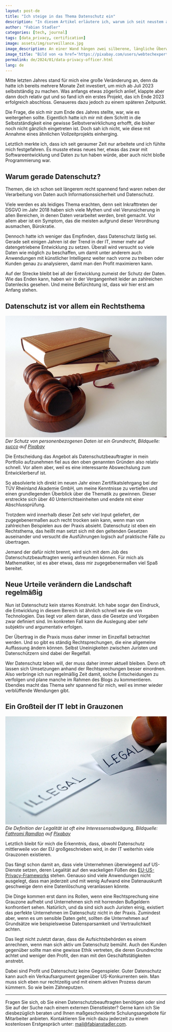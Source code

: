 ```yaml
---
layout: post-de
title: "Ich steige in das Thema Datenschutz ein"
description: "In diesem Artikel erläutere ich, warum ich seit neustem auch als Datenschutzbeauftragter tätig bin und warum ich das Thema wichtig finde."
author: "Fabian Stadler"
categories: [tech, journal]
tags: [data_privacy, certification]
image: assets/img/surveillance.jpg
image_description: An einer Wand hängen zwei silberene, längliche Überwachungskameras, die über Rohre und Kabel mit zwei Stromboxen dahinter verbunden sind. Die erste Kamera ist leicht nach unten rechts geneigt, die zweite Kamera ist etwas höher geneigt, zeigt aber auch nach rechts. Die Wand ist zum größten Teil mit grauem Putz verputzt. Lediglich die Oberkante des Bilds zeigt graue Mauersteine.
image_title: "Bild von <a href='https://pixabay.com/users/webtechexperts-10518280/?utm_source=link-attribution&utm_medium=referral&utm_campaign=image&utm_content=7267551'>Joseph Mucira</a> auf <a href='https://pixabay.com//?utm_source=link-attribution&utm_medium=referral&utm_campaign=image&utm_content=7267551'>Pixabay</a>"
permalink: de/2024/01/data-privacy-officer.html
lang: de
---
```


Mitte letzten Jahres stand für mich eine große Veränderung an, denn da hatte ich bereits mehrere Monate Zeit investiert, um mich ab Juli 2023 selbstständig zu machen. Was anfangs etwas zögerlich anlief, klappte aber dann doch relativ gut und so fand ich ein erstes Projekt, das ich Ende 2023 erfolgreich abschloss. Genaueres dazu jedoch zu einem späteren Zeitpunkt.

Die Frage, die sich mir zum Ende des Jahres stellte, war, wie es weitergehen sollte. Eigentlich hatte ich mir mit dem Schritt in die Selbstständigkeit eine gewisse Selbstverwirklichung erhofft, die bisher noch nicht gänzlich eingetreten ist. Doch sah ich nicht, wie diese mit Annahme eines ähnlichen Vollzeitprojekts einherging.

Letztlich merkte ich, dass ich seit geraumer Zeit nur arbeitete und ich fühlte mich festgefahren. Es musste etwas neues her, etwas das zwar mit Softwareentwicklung und Daten zu tun haben würde, aber auch nicht bloße Programmierung war.

## Warum gerade Datenschutz?

Themen, die ich schon seit längerem recht spannend fand waren neben der Verarbeitung von Daten auch Informationssicherheit und Datenschutz.

Viele werden es als leidiges Thema erachten, denn seit Inkrafttreten der DSGVO im Jahr 2018 haben sich viele Mythen und viel Verunsicherung in allen Bereichen, in denen Daten verarbeitet werden, breit gemacht. Vor allem aber ist ein Symptom, das die meisten aufgrund dieser Verordnung ausmachen, Bürokratie.

Dennoch hatte ich weniger das Empfinden, dass Datenschutz lästig sei. Gerade seit einigen Jahren ist der Trend in der IT, immer mehr auf datengetriebene Entwicklung zu setzen. Überall wird versucht so viele Daten wie möglich zu beschaffen, um damit unter anderem auch Anwendungen mit künstlicher Intelligenz weiter nach vorne zu treiben oder Kunden genau zu analysieren, damit man den Profit maximieren kann.

Auf der Strecke bleibt bei all der Entwicklung zumeist der Schutz der Daten. Wie das Enden kann, haben wir in der Vergangenheit leider an zahlreichen Datenlecks gesehen. Und meine Befürchtung ist, dass wir hier erst am Anfang stehen.

## Datenschutz ist vor allem ein Rechtsthema

![Ein Richterhammer liegt auf einem Resonanzblock. Beide bestehen aus dunkelbraunem Holz, vermutlich Eiche. Dahinter liegt ein Stapel aus zwei Büchern. Das obere Buch ist in einem hellbraunen und das untere in einem etwas dunkleren Ledereinband gebunden. Aus dem unteren Buch hängt ein Stofflesezeichen heraus. Alle Dinge liegen auf weißem Hintergrund.](/assets/img/hammer-719066_640.jpg)
_Der Schutz von personenbezogenen Daten ist ein Grundrecht, Bildquelle: [succo](https://pixabay.com/users/succo-96729/?utm_source=link-attribution&utm_medium=referral&utm_campaign=image&utm_content=719066) auf [Pixabay](https://pixabay.com//?utm_source=link-attribution&utm_medium=referral&utm_campaign=image&utm_content=719066)_

Die Entscheidung das Angebot als Datenschutzbeauftragter in mein Portfolio aufzunehmen fiel aus den oben genannten Gründen also relativ schnell. Vor allem aber, weil es eine interessante Abswechslung zum Entwicklerberuf ist.

So absolvierte ich direkt im neuen Jahr einen Zertifikatslehrgang bei der TÜV Rheinland Akademie GmbH, um meine Kenntnisse zu vertiefen und einen grundlegenden Überblick über die Thematik zu gewinnen. Dieser erstreckte sich über 40 Unterrichtseinheiten und endete mit einer Abschlussprüfung.

Trotzdem wird innerhalb dieser Zeit sehr viel Input geliefert, der zugegebenermaßen auch recht trocken sein kann, wenn man von zahlreichen Beispielen aus der Praxis absieht. Datenschutz ist eben ein Rechtsthema, das heißt man setzt sich mit den geltenden Gesetzen auseinander und versucht die Ausführungen logisch auf praktische Fälle zu übertragen.

Jemand der dafür nicht brennt, wird sich mit dem Job des Datenschutzbeauftragten wenig anfreunden können. Für mich als Mathematiker, ist es aber etwas, dass mir zugegebenermaßen viel Spaß bereitet.

## Neue Urteile verändern die Landschaft regelmäßig

Nun ist Datenschutz kein starres Konstrukt. Ich habe sogar den Eindruck, die Entwicklung in diesem Bereich ist ähnlich schnell wie die von Technologien. Das liegt vor allem daran, dass die Gesetze und Vorgaben zwar definiert sind. Im konkreten Fall kann die Auslegung aber sehr subjektiv und argumentativ erfolgen.

Der Übertrag in die Praxis muss daher immer im Einzelfall betrachtet werden. Und so gibt es ständig Rechtsprechungen, die eine allgemeine Auffassung ändern können. Selbst Uneinigkeiten zwischen Juristen und Datenschützern sind dabei der Regelfall.

Wer Datenschutz leben will, der muss daher immer aktuell bleiben. Denn oft lassen sich Umsetzungen anhand der Rechtsprechungen besser einordnen. Also verbringe ich nun regelmäßig Zeit damit, solche Entscheidungen zu verfolgen und plane manche im Rahmen des Blogs zu kommentieren. Ebendies macht das Thema sehr spannend für mich, weil es immer wieder verblüffende Wendungen gibt.

## Ein Großteil der IT lebt in Grauzonen

![Auf dem Bild ist zu erkennen, wie ein kleiner Papierstreifen mit dem Wort illegal in Großbuchstaben geschrieben auf einem weißen Tisch liegt. Rechts daneben legt gerade jemand einen weiteren Streifen mit dem Wort legal.](/assets/img/legal-1143114_640.jpg)
_Die Definition der Legalität ist oft eine Interessensabwägung, Bildquelle: [Fathromi Ramdlon](https://pixabay.com/users/ramdlon-710044/?utm_source=link-attribution&utm_medium=referral&utm_campaign=image&utm_content=1143114) auf [Pixabay](https://pixabay.com//?utm_source=link-attribution&utm_medium=referral&utm_campaign=image&utm_content=1143114)_

Letztlich bleibt für mich die Erkenntnis, dass, obwohl Datenschutz mittlerweile von der EU großgeschrieben wird, in der IT weiterhin viele Grauzonen existieren.

Das fängt schon damit an, dass viele Unternehmen überwiegend auf US-Dienste setzen, deren Legalität auf den wackeligen Füßen des [EU-US-Privacy-Frameworks](https://de.wikipedia.org/wiki/EU-US_Data_Privacy_Framework) stehen. Genauso sind viele Anwendungen nicht ausgelegt, dass man jederzeit und mit wenig Aufwand eine Datenauskunft geschweige denn eine Datenlöschung veranlassen könnte.

Die Dinge kommen erst dann ins Rollen, wenn eine Rechtsprechung eine Grauzone aufhebt und Unternehmen sich mit horrenden Bußgeldern konfrontiert sehen. Natürlich, und da sind sich auch Juristen einig, existiert das perfekte Unternehmen im Datenschutz nicht in der Praxis. Zumindest aber, wenn es um sensible Daten geht, sollten die Unternehmen auf Grundsätze wie beispielsweise Datensparsamkeit und Vertraulichkeit achten.

Das liegt nicht zuletzt daran, dass die Aufsichtsbehörden es einem anrechnen, wenn man sich aktiv um Datenschutz bemüht. Auch den Kunden gegenüber sollte man eine gewisse Ethik vertreten, die deren Grundrechte achtet und weniger den Profit, den man mit den Geschäftstätigkeiten anstrebt.

Dabei sind Profit und Datenschutz keine Gegenspieler. Guter Datenschutz kann auch ein Verkaufsargument gegenüber US-Konkurrenten sein. Man muss sich eben nur rechtzeitig und mit einem aktiven Prozess darum kümmern. So wie beim Zähneputzen.

----

Fragen Sie sich, ob Sie einen Datenschutzbeauftragten benötigen oder sind Sie auf der Suche nach einem externen Dienstleister? Gerne kann ich Sie diesbezüglich beraten und Ihnen maßgeschneiderte Schulungsangebote für Mitarbeiter anbieten. Kontaktieren Sie mich dazu jederzeit zu einem kostenlosen Erstgespräch unter: mail@fabianstadler.com.


